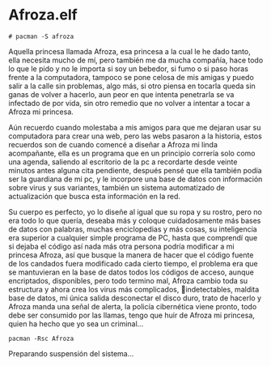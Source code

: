# Afroza.elf

~~~
# pacman -S afroza
~~~

Aquella princesa llamada Afroza, esa princesa a la cual le he dado tanto, ella necesita mucho de mí, pero también me da mucha compañía, hace todo lo que le pido y no le importa si soy un bebedor, si fumo o si paso horas frente a la computadora, tampoco se pone celosa de mis amigas y puedo salir a la calle sin problemas, algo más, si otro piensa en tocarla queda sin ganas de volver a hacerlo, aun peor en que intenta penetrarla se va infectado de por vida, sin otro remedio que no volver a intentar a tocar a Afroza mi princesa.

Aún recuerdo cuando molestaba a mis amigos para que me dejaran usar su computadora para crear una web, pero las webs pasaron a la historia, estos recuerdos son de cuando comencé a diseñar a Afroza mi linda acompañante, ella es un programa que en un principio correría solo como una agenda, saliendo al escritorio de la pc a recordarte desde veinte minutos antes alguna cita pendiente, después pensé que ella también podía ser la guardiana de mi pc, y le incorpore una base de datos con información sobre virus y sus variantes, también un sistema automatizado de actualización que busca esta información en la red.

Su cuerpo es perfecto, yo lo diseñe al igual que su ropa y su rostro, pero no era todo lo que quería, deseaba más y coloque cuidadosamente más bases de datos con palabras, muchas enciclopedias y más cosas, su inteligencia era superior a cualquier simple programa de PC, hasta que comprendí que si dejaba el código así nada más otra persona podría modificar a mi princesa Afroza, así que busque la manera de hacer que el código fuente de los candados fuera modificado cada cierto tiempo, el problema era que se mantuvieran en la base de datos todos los códigos de acceso, aunque encriptados, disponibles, pero todo termino mal, Afroza cambio toda su estructura y ahora crea los virus más complicados, indetectables, maldita base de datos, mi única salida desconectar el
disco duro, trato de hacerlo y Afroza manda una señal de alerta, la policía cibernética viene pronto, todo debe ser consumido por las llamas, tengo que huir de Afroza mi princesa, quien ha hecho que yo sea un criminal...

~~~
pacman -Rsc Afroza
~~~

Preparando suspensión del sistema...
